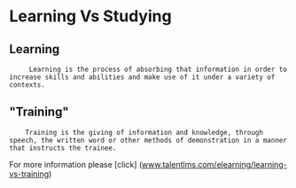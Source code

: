 # Learning Vs Studying  
## Learning
         Learning is the process of absorbing that information in order to increase skills and abilities and make use of it under a variety of contexts.  


## "Training"
        Training is the giving of information and knowledge, through speech, the written word or other methods of demonstration in a manner that instructs the trainee.   
For more information please [click] (www.talentlms.com/elearning/learning-vs-training) 